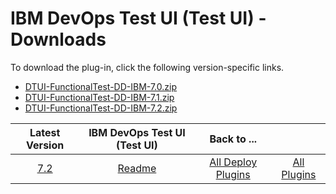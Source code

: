 # IBM DevOps Test UI (Test UI) - Downloads

To download the plug-in, click the following version-specific links.
- [DTUI-FunctionalTest-DD-IBM-7.0.zip](https://raw.githubusercontent.com/UrbanCode/IBM-UCD-PLUGINS/main/files/IBMDevOpsTestUI/DTUI-FunctionalTest-DD-IBM-7.0.zip)
- [DTUI-FunctionalTest-DD-IBM-7.1.zip](https://raw.githubusercontent.com/UrbanCode/IBM-UCD-PLUGINS/main/files/IBMDevOpsTestUI/DTUI-FunctionalTest-DD-IBM-7.1.zip)
- [DTUI-FunctionalTest-DD-IBM-7.2.zip](https://raw.githubusercontent.com/UrbanCode/IBM-UCD-PLUGINS/main/files/IBMDevOpsTestUI/DTUI-FunctionalTest-DD-IBM-7.2.zip)

|Latest Version|IBM DevOps Test UI (Test UI)|Back to ...||
| :---: | :---: | :---: | :---: |
|[7.2](https://raw.githubusercontent.com/UrbanCode/IBM-UCD-PLUGINS/main/files/IBMDevOpsTestUI/DTUI-FunctionalTest-DD-IBM-7.2.zip)|[Readme](README.md)|[All Deploy Plugins](../README.md)|[All Plugins](../../index.md)|
